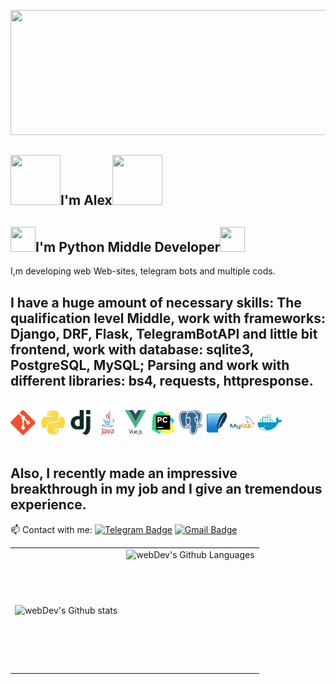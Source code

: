 <img src="https://media.giphy.com/media/58F3I3toCjPDcycntX/giphy.gif" width="1000" height="200"><br>

<img src="https://media.giphy.com/media/NJRnk63JCZ4BvCi6ZQ/giphy.gif" width="80" height="80">I'm Alex<img src="https://media.giphy.com/media/NJRnk63JCZ4BvCi6ZQ/giphy.gif" width="80" height="80">
-----------------------------------------------------------------------------------------


<img src="https://media.giphy.com/media/SlKBbQNNZNfcPRWYW7/giphy.gif" width="40" height="40">I'm Python Middle Developer<img src="https://media.giphy.com/media/SlKBbQNNZNfcPRWYW7/giphy.gif" width="40" height="40">
-----------------------------------------------------------------------------------------

I,m developing web Web-sites, telegram bots and multiple cods.

I have a huge amount of necessary skills: The qualification level Middle, work with frameworks: Django, DRF, Flask, TelegramBotAPI and little bit frontend, work with database: sqlite3, PostgreSQL, MySQL; Parsing and work with different libraries: bs4, requests, httpresponse.
----------------------------------------------------------------------------------------
<br>
<div>
  <img src="https://github.com/devicons/devicon/blob/master/icons/git/git-original.svg" title="git" alt="git" width="40" height="40"/>&nbsp
  <img src="https://github.com/devicons/devicon/blob/master/icons/python/python-plain.svg" title="python" alt="python" width="40" height="40"/>
  <img src="https://github.com/devicons/devicon/blob/master/icons/django/django-plain.svg" title="django" alt="django" width="40" height="40"/>
  <img src="https://github.com/devicons/devicon/blob/master/icons/java/java-original-wordmark.svg" width="40" height="40"  title="Java"/>
  <img src="https://github.com/devicons/devicon/blob/master/icons/vuejs/vuejs-original-wordmark.svg" width="40" height="40"  title="Vue.js"/>
  <img src="https://github.com/devicons/devicon/blob/master/icons/pycharm/pycharm-original.svg" width="40" height="40"  title="pycharm"/>
  <img src="https://github.com/devicons/devicon/blob/master/icons/postgresql/postgresql-plain.svg" title="postgresql" width="40" height="40" alt="postgresql"/>
  <a href="https://www.sqlite.org/index.html" target="_blank" rel="noreferrer"><img src="https://github.com/devicons/devicon/blob/master/icons/sqlite/sqlite-original.svg" width="36" height="36" alt="sqlite" /></a>
   <img src="https://github.com/devicons/devicon/blob/master/icons/mysql/mysql-original-wordmark.svg" width="40" height="40"  title="Mysql" alt="sqlite"/>
  <img src="https://github.com/devicons/devicon/blob/master/icons/docker/docker-plain.svg" width="40" height="40" title="docker" alt="docker"/>
</div>
<br>


Also,
I recently made an impressive breakthrough in my job and I give an tremendous experience.
---------------------------------------------------------------------------------------

:mailbox: Contact with me: [![Telegram Badge](https://img.shields.io/badge/-looop111-blue?style=flat&logo=Telegram&logoColor=white)](https://t.me/looop111) [![Gmail Badge](https://img.shields.io/badge/-Gmail-red?style=flat&logo=Gmail&logoColor=white)](mailto:alex.yarosh.2005@gmail.com)


<table>
  <tr>
    <td>
      <img align="left" src="http://github-readme-streak-stats.herokuapp.com?user=Ruzakiiii&theme=dark&background=000000" alt="webDev's Github stats" />
    </td>
    <td>
      <img height="195px" align="right" alt="webDev's Github Languages" src="https://github-readme-stats-sigma-five.vercel.app/api/top-langs/?username=Ruzakiiii&layout=compact&layout=compact&theme=vision-friendly-dark" />
    </td>
  </tr>
</table>
